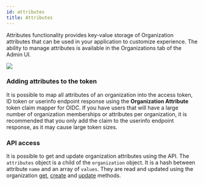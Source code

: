 ```yaml
---
id: attributes
title: Attributes
---
```


Attributes functionality provides key-value storage of Organization attributes that can be used in your application to customize experience. The ability to manage attributes is available in the Organizations tab of the Admin UI.

![](/docs/organizations-attributes-edit.png)

### Adding attributes to the token

It is possible to map all attributes of an organization into the access token, ID token or userinfo endpoint response using the **Organization Attribute** token claim mapper for OIDC. If you have users that will have a large number of organization memberships or attributes per organization, it is recommended that you only add the claim to the userinfo endpoint response, as it may cause large token sizes.

### API access

It is possible to get and update organization attributes using the API. The `attributes` object is a child of the `organization` object. It is a hash between attribute `name` and an array of `values`. They are read and updated using the organization [get](/api/get-organization-by-id), [create](/api/create-a-new-organization) and [update](/api/update-this-organization-by-id) methods.


